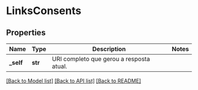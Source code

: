 # LinksConsents

## Properties
Name | Type | Description | Notes
------------ | ------------- | ------------- | -------------
**_self** | **str** | URI completo que gerou a resposta atual. | 

[[Back to Model list]](../README.md#documentation-for-models) [[Back to API list]](../README.md#documentation-for-api-endpoints) [[Back to README]](../README.md)

